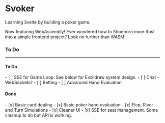 <h1>Svoker</h1>

Learning Svelte by building a poker game.

Now featuring WebAssembly! Ever wondered how to Shoehorn more Rust into a simple frontend project? Look no further than WASM!

<h3>To Do</h3>

<hr><h4>To Do</h4>
- [ ] SSE for Game Loop. See below for Exclidraw system design. 
- [ ] Chat - WebSockets? 
- [ ] Betting 
- [ ] Advanced Hand Evaluation 
<h4>Done</h4>
- [x] Basic card dealing
- [x] Basic poker hand evaluation
- [x] Flop, River and Turn Simulations 
- [x] Cleaner UI
- [x] SSE for seat management. Some cleanup to do but API is working. 

